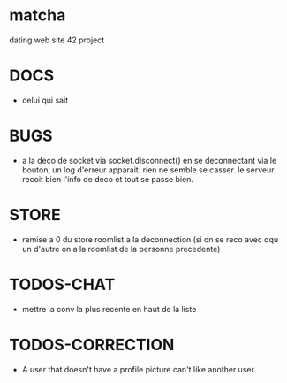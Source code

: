 # matcha
dating web site 42 project 

# DOCS

- celui qui sait

# BUGS

- a la deco de socket via socket.disconnect() en se deconnectant via le bouton, un log d'erreur apparait. rien ne semble se casser. le serveur recoit bien l'info de deco et tout se passe bien.

# STORE

- remise a 0 du store roomlist a la deconnection (si on se reco avec qqu un d'autre on a la roomlist de la personne precedente)

# TODOS-CHAT

- mettre la conv la plus recente en haut de la liste

# TODOS-CORRECTION

- A user that doesn't have a profile picture can't like another user.
